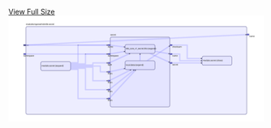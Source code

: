 [View Full Size](https://raw.githubusercontent.com/mingfang/terraform-k8s-modules/master/modules/openwhisk/db-secret/diagram.svg?sanitize=true)<img src="diagram.svg"/>
